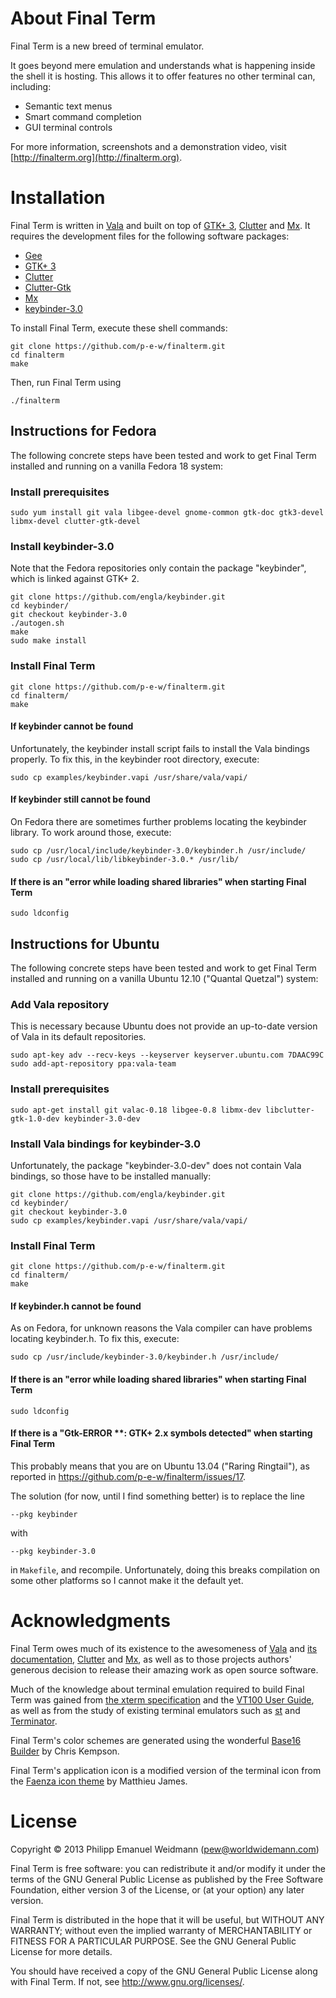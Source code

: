 # About Final Term

Final Term is a new breed of terminal emulator.

It goes beyond mere emulation and understands what is happening inside the shell it is hosting. This allows it to offer features no other terminal can, including:

* Semantic text menus
* Smart command completion
* GUI terminal controls

For more information, screenshots and a demonstration video, visit [http://finalterm.org](http://finalterm.org).

# Installation

Final Term is written in [Vala](https://live.gnome.org/Vala) and built on top of [GTK+ 3](http://www.gtk.org), [Clutter](http://blogs.gnome.org/clutter/) and [Mx](https://github.com/clutter-project/mx). It requires the development files for the following software packages:

* [Gee](https://live.gnome.org/Libgee)
* [GTK+ 3](http://www.gtk.org)
* [Clutter](http://blogs.gnome.org/clutter/)
* [Clutter-Gtk](http://blogs.gnome.org/clutter/)
* [Mx](https://github.com/clutter-project/mx)
* [keybinder-3.0](https://github.com/engla/keybinder/tree/keybinder-3.0)

To install Final Term, execute these shell commands:

```
git clone https://github.com/p-e-w/finalterm.git
cd finalterm
make
```

Then, run Final Term using

```
./finalterm
```

## Instructions for Fedora

The following concrete steps have been tested and work to get Final Term installed and running on a vanilla Fedora 18 system:

### Install prerequisites

```
sudo yum install git vala libgee-devel gnome-common gtk-doc gtk3-devel libmx-devel clutter-gtk-devel
```

### Install keybinder-3.0

Note that the Fedora repositories only contain the package "keybinder", which is linked against GTK+ 2.

```
git clone https://github.com/engla/keybinder.git
cd keybinder/
git checkout keybinder-3.0
./autogen.sh
make
sudo make install
```

### Install Final Term

```
git clone https://github.com/p-e-w/finalterm.git
cd finalterm/
make
```

#### If keybinder cannot be found

Unfortunately, the keybinder install script fails to install the Vala bindings properly. To fix this, in the keybinder root directory, execute:

```
sudo cp examples/keybinder.vapi /usr/share/vala/vapi/
```

#### If keybinder still cannot be found

On Fedora there are sometimes further problems locating the keybinder library. To work around those, execute:

```
sudo cp /usr/local/include/keybinder-3.0/keybinder.h /usr/include/
sudo cp /usr/local/lib/libkeybinder-3.0.* /usr/lib/
```

#### If there is an "error while loading shared libraries" when starting Final Term

```
sudo ldconfig
```

## Instructions for Ubuntu

The following concrete steps have been tested and work to get Final Term installed and running on a vanilla Ubuntu 12.10 ("Quantal Quetzal") system:

### Add Vala repository

This is necessary because Ubuntu does not provide an up-to-date version of Vala in its default repositories.

```
sudo apt-key adv --recv-keys --keyserver keyserver.ubuntu.com 7DAAC99C
sudo add-apt-repository ppa:vala-team
```

### Install prerequisites

```
sudo apt-get install git valac-0.18 libgee-0.8 libmx-dev libclutter-gtk-1.0-dev keybinder-3.0-dev
```

### Install Vala bindings for keybinder-3.0

Unfortunately, the package "keybinder-3.0-dev" does not contain Vala bindings, so those have to be installed manually:

```
git clone https://github.com/engla/keybinder.git
cd keybinder/
git checkout keybinder-3.0
sudo cp examples/keybinder.vapi /usr/share/vala/vapi/
```

### Install Final Term

```
git clone https://github.com/p-e-w/finalterm.git
cd finalterm/
make
```

#### If keybinder.h cannot be found

As on Fedora, for unknown reasons the Vala compiler can have problems locating keybinder.h. To fix this, execute:

```
sudo cp /usr/include/keybinder-3.0/keybinder.h /usr/include/
```

#### If there is an "error while loading shared libraries" when starting Final Term

```
sudo ldconfig
```

#### If there is a "Gtk-ERROR **: GTK+ 2.x symbols detected" when starting Final Term

This probably means that you are on Ubuntu 13.04 ("Raring Ringtail"), as reported in https://github.com/p-e-w/finalterm/issues/17.

The solution (for now, until I find something better) is to replace the line

```
--pkg keybinder
```

with

```
--pkg keybinder-3.0
```

in `Makefile`, and recompile. Unfortunately, doing this breaks compilation on some other platforms so I cannot make it the default yet.

# Acknowledgments

Final Term owes much of its existence to the awesomeness of [Vala](https://live.gnome.org/Vala) and [its documentation](http://valadoc.org), [Clutter](http://blogs.gnome.org/clutter/) and [Mx](https://github.com/clutter-project/mx), as well as to those projects authors' generous decision to release their amazing work as open source software.

Much of the knowledge about terminal emulation required to build Final Term was gained from [the xterm specification](http://invisible-island.net/xterm/ctlseqs/ctlseqs.html) and the [VT100 User Guide](http://vt100.net/docs/vt100-ug/contents.html), as well as from the study of existing terminal emulators such as [st](http://st.suckless.org) and [Terminator](http://software.jessies.org/terminator/).

Final Term's color schemes are generated using the wonderful [Base16 Builder](https://github.com/chriskempson/base16-builder) by Chris Kempson.

Final Term's application icon is a modified version of the terminal icon from the [Faenza icon theme](http://tiheum.deviantart.com/art/Faenza-Icons-173323228) by Matthieu James.

# License

Copyright © 2013 Philipp Emanuel Weidmann (<pew@worldwidemann.com>)

Final Term is free software: you can redistribute it and/or modify it under the terms of the GNU General Public License as published by the Free Software Foundation, either version 3 of the License, or (at your option) any later version.

Final Term is distributed in the hope that it will be useful, but WITHOUT ANY WARRANTY; without even the implied warranty of MERCHANTABILITY or FITNESS FOR A PARTICULAR PURPOSE.  See the GNU General Public License for more details.

You should have received a copy of the GNU General Public License along with Final Term.  If not, see <http://www.gnu.org/licenses/>.
